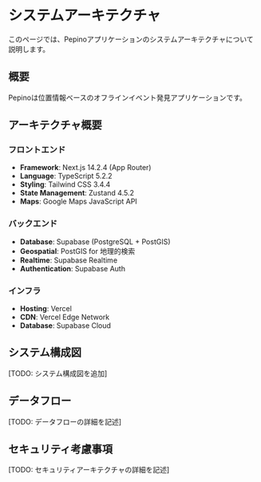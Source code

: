 # システムアーキテクチャ

このページでは、Pepinoアプリケーションのシステムアーキテクチャについて説明します。

## 概要

Pepinoは位置情報ベースのオフラインイベント発見アプリケーションです。

## アーキテクチャ概要

### フロントエンド
- **Framework**: Next.js 14.2.4 (App Router)
- **Language**: TypeScript 5.2.2
- **Styling**: Tailwind CSS 3.4.4
- **State Management**: Zustand 4.5.2
- **Maps**: Google Maps JavaScript API

### バックエンド
- **Database**: Supabase (PostgreSQL + PostGIS)
- **Geospatial**: PostGIS for 地理的検索
- **Realtime**: Supabase Realtime
- **Authentication**: Supabase Auth

### インフラ
- **Hosting**: Vercel
- **CDN**: Vercel Edge Network
- **Database**: Supabase Cloud

## システム構成図

[TODO: システム構成図を追加]

## データフロー

[TODO: データフローの詳細を記述]

## セキュリティ考慮事項

[TODO: セキュリティアーキテクチャの詳細を記述]

